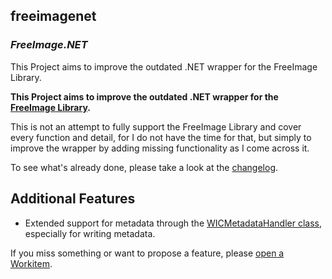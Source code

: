 ## **freeimagenet**

### *FreeImage.NET*


This Project aims to improve the outdated .NET wrapper for the FreeImage Library.


**This Project aims to improve the outdated .NET wrapper for the [FreeImage Library](http://web.archive.org/web/20180531111147mp_/http:/freeimage.sourceforge.net/index.html).**

This is not an attempt to fully support the FreeImage Library and cover every function and detail, for I do not have the time for that, but simply to improve the wrapper by adding missing functionality as I come across it.

 To see what's already done, please take a look at the [changelog](http://web.archive.org/web/20180531111147mp_/https:/freeimagenet.codeplex.com/SourceControl/list/changesets).



## **Additional Features**

- Extended support for metadata through the [WICMetadataHandler class](http://web.archive.org/web/20180531111147mp_/http:/argusmagnus.dx.am/freeimagenetdoc/html/T_FreeImageAPI_Metadata_WICMetadataHandler.htm), especially for     writing metadata.


If you miss something or want to propose a feature, please [open a Workitem](http://web.archive.org/web/20180531111147mp_/https:/freeimagenet.codeplex.com/WorkItem/Create).
